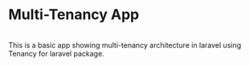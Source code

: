 <h1>Multi-Tenancy App</h1><br>
This is a basic app showing multi-tenancy architecture in laravel using Tenancy for laravel package.

